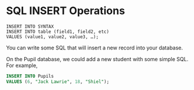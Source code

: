 # SQL INSERT Operations 

```pseudocode title="Insert Syntax" linenums="1"
INSERT INTO SYNTAX
INSERT INTO table (field1, field2, etc)
VALUES (value1, value2, value3, …);
```

You can write some SQL that will insert a new record into your database. 

On the Pupil database, we could add a new student with some simple SQL. For example, 

```sql linenums="1"
INSERT INTO Pupils
VALUES (6, "Jack Lawrie", 18, "Shiel");
```

